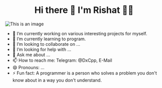 <h1 align='center'> Hi there 👋 I'm Rishat 👨‍💻 </h1>

![This is an image](https://github-readme-stats.vercel.app/api?username=DxCpp)

- 🔭 I’m currently working on various interesting projects for myself.
- 🌱 I’m currently learning to program.
- 👯 I’m looking to collaborate on ...
- 🤔 I’m looking for help with ...
- 💬 Ask me about ...
- 📫 How to reach me: Telegram: @DxCpp, E-Mail
- 😄 Pronouns: ...
- ⚡ Fun fact: A programmer is a person who solves a problem you don't know about in a way you don't understand.

